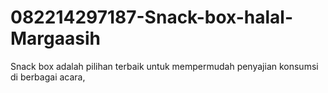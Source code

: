 # 082214297187-Snack-box-halal-Margaasih
Snack box adalah pilihan terbaik untuk mempermudah penyajian konsumsi di berbagai acara, 
